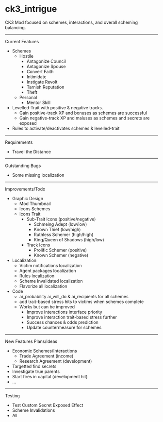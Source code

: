 # ck3_intrigue

CK3 Mod focused on schemes, interactions, and overall scheming balancing.

------
Current Features
- Schemes
    - Hostile
        - Antagonize Council
        - Antagonize Spouse
        - Convert Faith
        - Intimidate
        - Instigate Revolt
        - Tarnish Reputation
        - Theft
    - Personal
        - Mentor Skill
- Levelled-Trait with positive & negative tracks.
    - Gain positive-track XP and bonuses as schemes are successful
    - Gain negative-track XP and maluses as schemes and secrets are exposed
- Rules to activate/deactivates schemes & levelled-trait
------
Requirements
- Travel the Distance
------
Outstanding Bugs
- Some missing localization
------
Improvements/Todo
- Graphic Design
    - Mod Thumbnail
    - Icons Schemes
    - Icons Trait
        - Sub-Trait Icons (positive/negative)
            - Schmeing Adept (low/low)
            - Known Thief (low/high)
            - Ruthless Schemer (high/high)
            - King/Queen of Shadows (high/low)
        - Track Icons
            - Prolific Schemer (positive)
            - Known Schemer (negative)
- Localization
    - Victim notifications localization
    - Agent packages localization
    - Rules localization
    - Scheme Invalidated localization
    - Flavorize all localization
- Code
    - ai_probability ai_will_do & ai_recipients for all schemes
    - add trait-based stress hits to victims when schemes complete
    - Works but can be improved
        - Improve interactions interface priority
        - Improve interaction trait-based stress further
        - Success chances & odds prediction
        - Update countermeasure for schemes
------
New Features Plans/Ideas 
- Economic Schemes/Interactions
	- Trade Agreement (income)
	- Research Agreement (development)
- Targetted find secrets
- Investigate true parents
- Start fires in capital (development hit)
- ... 
------
Testing
- Test Custom Secret Exposed Effect
- Scheme Invalidations
- All